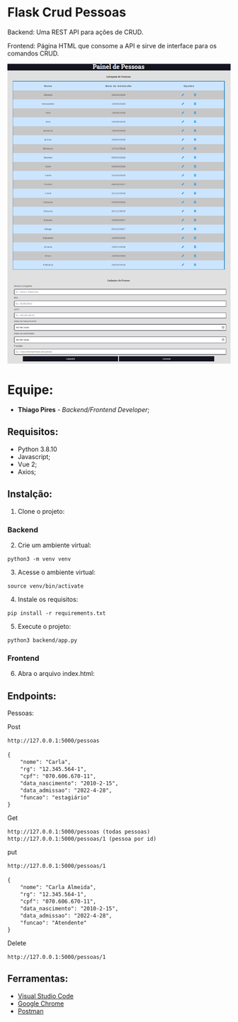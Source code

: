 # Flask Crud Pessoas

Backend: Uma REST API para ações de CRUD.

Frontend: Página HTML que consome a API e sirve de interface para os comandos CRUD.


![Screenshot](apiflaskpessoas.png)


# Equipe:

* **Thiago Pires** - *Backend/Frontend Developer*;

## Requisitos:

* Python 3.8.10
* Javascript;
* Vue 2;
* Axios;

## Instalção:
1. Clone o projeto:
### Backend
2. Crie um ambiente virtual:
```
python3 -m venv venv
```
3. Acesse o ambiente virtual:
```
source venv/bin/activate
```
4. Instale os requisitos:
```
pip install -r requirements.txt
```
5. Execute o projeto:
```
python3 backend/app.py  
```
### Frontend
6. Abra o arquivo index.html:

## Endpoints:

Pessoas:

Post
```
http://127.0.0.1:5000/pessoas

{
    "nome": "Carla",
    "rg": "12.345.564-1",
    "cpf": "070.606.670-11",
    "data_nascimento": "2010-2-15",
    "data_admissao": "2022-4-28",
    "funcao": "estagiário"
}
```

Get
```
http://127.0.0.1:5000/pessoas (todas pessoas)
http://127.0.0.1:5000/pessoas/1 (pessoa por id)
```
put

```
http://127.0.0.1:5000/pessoas/1

{
    "nome": "Carla Almeida",
    "rg": "12.345.564-1",
    "cpf": "070.606.670-11",
    "data_nascimento": "2010-2-15",
    "data_admissao": "2022-4-28",
    "funcao": "Atendente"
}
```

Delete
```
http://127.0.0.1:5000/pessoas/1
```

## Ferramentas:

* [Visual Studio Code](https://code.visualstudio.com/)
* [Google Chrome](https://www.google.pt/intl/pt-PT/chrome/?brand=CHBD&gclid=Cj0KCQjwn_LrBRD4ARIsAFEQFKt3kLTIsdU6a-sk3FKsxrhplkKaYNHo6Pt3aRbaEAJ3TK4fZslZmtUaAvHVEALw_wcB&gclsrc=aw)
* [Postman](https://www.postman.com/)
